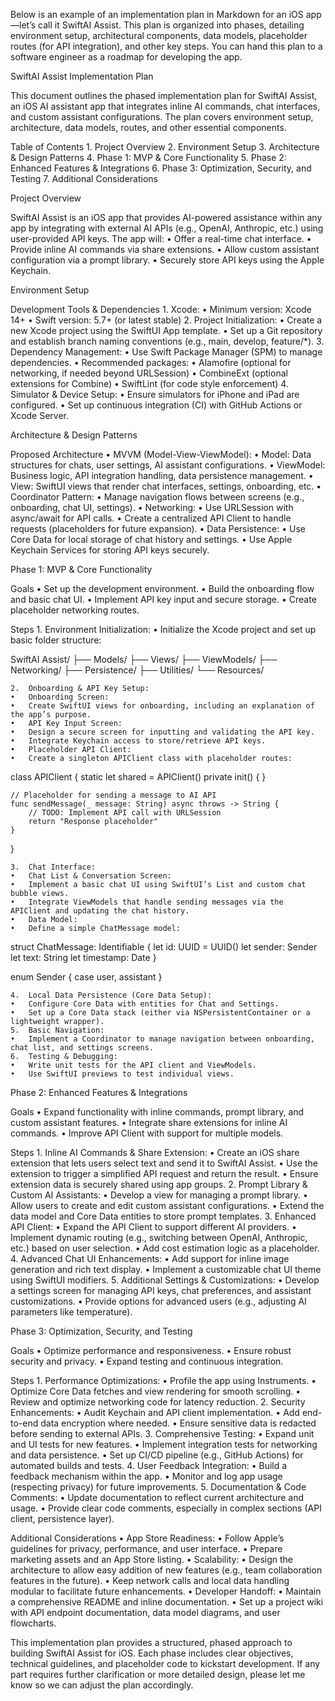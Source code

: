 Below is an example of an implementation plan in Markdown for an iOS app—let’s call it SwiftAI Assist. This plan is organized into phases, detailing environment setup, architectural components, data models, placeholder routes (for API integration), and other key steps. You can hand this plan to a software engineer as a roadmap for developing the app.

SwiftAI Assist Implementation Plan

This document outlines the phased implementation plan for SwiftAI Assist, an iOS AI assistant app that integrates inline AI commands, chat interfaces, and custom assistant configurations. The plan covers environment setup, architecture, data models, routes, and other essential components.

Table of Contents
	1.	Project Overview
	2.	Environment Setup
	3.	Architecture & Design Patterns
	4.	Phase 1: MVP & Core Functionality
	5.	Phase 2: Enhanced Features & Integrations
	6.	Phase 3: Optimization, Security, and Testing
	7.	Additional Considerations

Project Overview

SwiftAI Assist is an iOS app that provides AI-powered assistance within any app by integrating with external AI APIs (e.g., OpenAI, Anthropic, etc.) using user-provided API keys. The app will:
	•	Offer a real-time chat interface.
	•	Provide inline AI commands via share extensions.
	•	Allow custom assistant configuration via a prompt library.
	•	Securely store API keys using the Apple Keychain.

Environment Setup

Development Tools & Dependencies
	1.	Xcode:
	•	Minimum version: Xcode 14+
	•	Swift version: 5.7+ (or latest stable)
	2.	Project Initialization:
	•	Create a new Xcode project using the SwiftUI App template.
	•	Set up a Git repository and establish branch naming conventions (e.g., main, develop, feature/*).
	3.	Dependency Management:
	•	Use Swift Package Manager (SPM) to manage dependencies.
	•	Recommended packages:
	•	Alamofire (optional for networking, if needed beyond URLSession)
	•	CombineExt (optional extensions for Combine)
	•	SwiftLint (for code style enforcement)
	4.	Simulator & Device Setup:
	•	Ensure simulators for iPhone and iPad are configured.
	•	Set up continuous integration (CI) with GitHub Actions or Xcode Server.

Architecture & Design Patterns

Proposed Architecture
	•	MVVM (Model-View-ViewModel):
	•	Model: Data structures for chats, user settings, AI assistant configurations.
	•	ViewModel: Business logic, API integration handling, data persistence management.
	•	View: SwiftUI views that render chat interfaces, settings, onboarding, etc.
	•	Coordinator Pattern:
	•	Manage navigation flows between screens (e.g., onboarding, chat UI, settings).
	•	Networking:
	•	Use URLSession with async/await for API calls.
	•	Create a centralized API Client to handle requests (placeholders for future expansion).
	•	Data Persistence:
	•	Use Core Data for local storage of chat history and settings.
	•	Use Apple Keychain Services for storing API keys securely.

Phase 1: MVP & Core Functionality

Goals
	•	Set up the development environment.
	•	Build the onboarding flow and basic chat UI.
	•	Implement API key input and secure storage.
	•	Create placeholder networking routes.

Steps
	1.	Environment Initialization:
	•	Initialize the Xcode project and set up basic folder structure:

SwiftAI Assist/
  ├── Models/
  ├── Views/
  ├── ViewModels/
  ├── Networking/
  ├── Persistence/
  ├── Utilities/
  └── Resources/


	2.	Onboarding & API Key Setup:
	•	Onboarding Screen:
	•	Create SwiftUI views for onboarding, including an explanation of the app’s purpose.
	•	API Key Input Screen:
	•	Design a secure screen for inputting and validating the API key.
	•	Integrate Keychain access to store/retrieve API keys.
	•	Placeholder API Client:
	•	Create a singleton APIClient class with placeholder routes:

class APIClient {
    static let shared = APIClient()
    private init() { }
    
    // Placeholder for sending a message to AI API
    func sendMessage(_ message: String) async throws -> String {
        // TODO: Implement API call with URLSession
        return "Response placeholder"
    }
}


	3.	Chat Interface:
	•	Chat List & Conversation Screen:
	•	Implement a basic chat UI using SwiftUI’s List and custom chat bubble views.
	•	Integrate ViewModels that handle sending messages via the APIClient and updating the chat history.
	•	Data Model:
	•	Define a simple ChatMessage model:

struct ChatMessage: Identifiable {
    let id: UUID = UUID()
    let sender: Sender
    let text: String
    let timestamp: Date
}

enum Sender {
    case user, assistant
}


	4.	Local Data Persistence (Core Data Setup):
	•	Configure Core Data with entities for Chat and Settings.
	•	Set up a Core Data stack (either via NSPersistentContainer or a lightweight wrapper).
	5.	Basic Navigation:
	•	Implement a Coordinator to manage navigation between onboarding, chat list, and settings screens.
	6.	Testing & Debugging:
	•	Write unit tests for the API client and ViewModels.
	•	Use SwiftUI previews to test individual views.

Phase 2: Enhanced Features & Integrations

Goals
	•	Expand functionality with inline commands, prompt library, and custom assistant features.
	•	Integrate share extensions for inline AI commands.
	•	Improve API Client with support for multiple models.

Steps
	1.	Inline AI Commands & Share Extension:
	•	Create an iOS share extension that lets users select text and send it to SwiftAI Assist.
	•	Use the extension to trigger a simplified API request and return the result.
	•	Ensure extension data is securely shared using app groups.
	2.	Prompt Library & Custom AI Assistants:
	•	Develop a view for managing a prompt library.
	•	Allow users to create and edit custom assistant configurations.
	•	Extend the data model and Core Data entities to store prompt templates.
	3.	Enhanced API Client:
	•	Expand the API Client to support different AI providers.
	•	Implement dynamic routing (e.g., switching between OpenAI, Anthropic, etc.) based on user selection.
	•	Add cost estimation logic as a placeholder.
	4.	Advanced Chat UI Enhancements:
	•	Add support for inline image generation and rich text display.
	•	Implement a customizable chat UI theme using SwiftUI modifiers.
	5.	Additional Settings & Customizations:
	•	Develop a settings screen for managing API keys, chat preferences, and assistant customizations.
	•	Provide options for advanced users (e.g., adjusting AI parameters like temperature).

Phase 3: Optimization, Security, and Testing

Goals
	•	Optimize performance and responsiveness.
	•	Ensure robust security and privacy.
	•	Expand testing and continuous integration.

Steps
	1.	Performance Optimizations:
	•	Profile the app using Instruments.
	•	Optimize Core Data fetches and view rendering for smooth scrolling.
	•	Review and optimize networking code for latency reduction.
	2.	Security Enhancements:
	•	Audit Keychain and API client implementation.
	•	Add end-to-end data encryption where needed.
	•	Ensure sensitive data is redacted before sending to external APIs.
	3.	Comprehensive Testing:
	•	Expand unit and UI tests for new features.
	•	Implement integration tests for networking and data persistence.
	•	Set up CI/CD pipeline (e.g., GitHub Actions) for automated builds and tests.
	4.	User Feedback Integration:
	•	Build a feedback mechanism within the app.
	•	Monitor and log app usage (respecting privacy) for future improvements.
	5.	Documentation & Code Comments:
	•	Update documentation to reflect current architecture and usage.
	•	Provide clear code comments, especially in complex sections (API client, persistence layer).

Additional Considerations
	•	App Store Readiness:
	•	Follow Apple’s guidelines for privacy, performance, and user interface.
	•	Prepare marketing assets and an App Store listing.
	•	Scalability:
	•	Design the architecture to allow easy addition of new features (e.g., team collaboration features in the future).
	•	Keep network calls and local data handling modular to facilitate future enhancements.
	•	Developer Handoff:
	•	Maintain a comprehensive README and inline documentation.
	•	Set up a project wiki with API endpoint documentation, data model diagrams, and user flowcharts.

This implementation plan provides a structured, phased approach to building SwiftAI Assist for iOS. Each phase includes clear objectives, technical guidelines, and placeholder code to kickstart development. If any part requires further clarification or more detailed design, please let me know so we can adjust the plan accordingly.